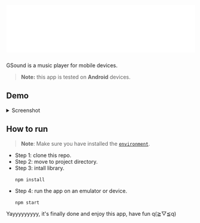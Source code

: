 <h1 align="center">
    <picture>
        <source media="(min-width: 425px)" srcset="./demo/header/header.svg">
        <img src="./demo/header/header-mobile.svg" width="auto" alt="test">
    </picture>
</h1>

GSound is a music player for mobile devices.

> **Note:** this app is tested on **Android** devices.

## Demo

<details>
  <summary>Screenshot</summary>

|                   Track list                    |                      Player                       |
| :---------------------------------------------: | :-----------------------------------------------: |
| ![Track list](demo/screenshot/screenshot1.jpg)  |    ![Player](demo/screenshot/screenshot2.jpg)     |
|                   Artist list                   |                   Artist detail                   |
| ![Artist list](demo/screenshot/screenshot3.jpg) | ![Artist detail](demo/screenshot/screenshot4.jpg) |

</details>

## How to run

> **Note**: Make sure you have installed the [`environment`](https://reactnative.dev/docs/set-up-your-environment).

- Step 1: clone this repo.
- Step 2: move to project directory.
- Step 3: intall library.
  ```
  npm install
  ```
- Step 4: run the app on an emulator or device.
  ```
  npm start
  ```

Yayyyyyyyyy, it's finally done and enjoy this app, have fun q(≧▽≦q)
